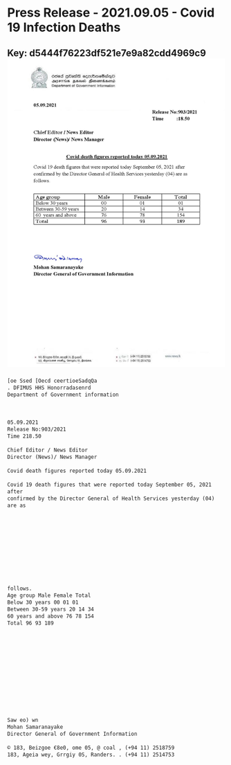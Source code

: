 # Press Release - 2021.09.05 - Covid 19 Infection Deaths 
Key: d5444f76223df521e7e9a82cdd4969c9 
![img](img/d5444f76223df521e7e9a82cdd4969c9.jpg)
---
```
[oe Ssed [Oecd ceertioeSadqQa
. DFIMUS HHS Honorradasenrd
Department of Government information

 

05.09.2021
Release No:903/2021
Time 218.50

Chief Editor / News Editor
Director (News)/ News Manager

Covid death figures reported today 05.09.2021

Covid 19 death figures that were reported today September 05, 2021 after
confirmed by the Director General of Health Services yesterday (04) are as

 

 

 

 

 

follows.
Age group Male Female Total
Below 30 years 00 01 01
Between 30-59 years 20 14 34
60 years and above 76 78 154
Total 96 93 189

 

 

 

 

 

 

Saw eo) wn
Mohan Samaranayake
Director General of Government Information

© 183, Beizgoe €8e0, ome 05, @ coal , (+94 11) 2518759
183, Ageia wey, Grrgiy 0S, Randers. . (+94 11) 2514753

 

```
